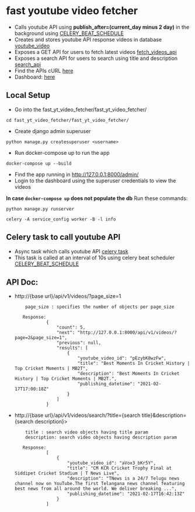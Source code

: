 # fast youtube video fetcher

- Calls youtube API using **publish_after=(current_day minus 2 day)** in the background using [CELERY_BEAT_SCHEDULE](https://github.com/ChayanikaMisra/fast_yt_video_fetcher/blob/master/fast_yt_video_fetcher/service_config/settings.py#L135)
- Creates and stores youtube API response videos in database [youtube_video](https://github.com/ChayanikaMisra/fast_yt_video_fetcher/blob/update-readme/fast_yt_video_fetcher/video_fetcher/models/youtube_videos.py#L40)
- Exposes a GET API for users to fetch latest videos [fetch_videos_api](https://github.com/ChayanikaMisra/fast_yt_video_fetcher/blob/master/fast_yt_video_fetcher/video_fetcher/api/views/videos_viewset.py#L19)
- Exposes a search API for users to search using title and description [search_api](https://github.com/ChayanikaMisra/fast_yt_video_fetcher/blob/master/fast_yt_video_fetcher/video_fetcher/api/views/videos_viewset.py#L29)
- Find the APIs cURL [here](https://github.com/ChayanikaMisra/fast_yt_video_fetcher#api-doc)
- Dashboard: [here](http://127.0.0.1:8000/admin/)

## Local Setup
- Go into the fast_yt_video_fetcher/fast_yt_video_fetcher/
```
cd fast_yt_video_fetcher/fast_yt_video_fetcher/
```
- Create django admin superuser
```
python manage.py createsuperuser <username>
```
- Run docker-compose up to run the app
```
docker-compose up --build
```
- Find the app running in http://127.0.0.1:8000/admin/
- Login to the dashboard using the superuser credentials to view the videos


**In case ```docker-compose up``` does not populate the db**
Run these commands:
```
python manage.py runserver
```
```
celery -A service_config worker -B -l info
```

## Celery task to call youtube API
- Async task which calls youtube API [celery task](https://github.com/ChayanikaMisra/fast_yt_video_fetcher/blob/master/fast_yt_video_fetcher/video_fetcher/tasks/populate_videos_task.py)
- This task is called at an interval of 10s using celery beat scheduler [CELERY_BEAT_SCHEDULE](https://github.com/ChayanikaMisra/fast_yt_video_fetcher/blob/master/fast_yt_video_fetcher/service_config/settings.py#L135)

## API Doc:
- http://{base url}/api/v1/videos/?page_size=1
    ```Query Params:
        page_size : specifies the number of objects per page_size

       Response:
                {
                    "count": 5,
                    "next": "http://127.0.0.1:8000/api/v1/videos/?page=2&page_size=1",
                    "previous": null,
                    "results": [
                        {
                            "youtube_video_id": "pEzybK8wzFw",
                            "title": "Best Moments In Cricket History | Top Cricket Moments | MB2T",
                            "description": "Best Moments In Cricket History | Top Cricket Moments | MB2T.",
                            "publishing_datetime": "2021-02-17T17:00:18Z"
                        }
                    ]
                }

    ```

- http://{base url}/api/v1/videos/search/?title={search title}&description={search description}>
    ```Query Params:
        title : search video objects having title param
        description: search video objects having description param

       Response:
                [
                    {
                        "youtube_video_id": "aVox3_bKr5Y",
                        "title": "CM KCR Cricket Trophy Final at Siddipet Cricket Stadium | T News Live",
                        "description": "TNews is a 24/7 Telugu news channel now on YouTube.The first Telangana news channel featuring best news from all around the world. We deliver breaking ...",
                        "publishing_datetime": "2021-02-17T16:42:13Z"
                    }
                ]

    ```

